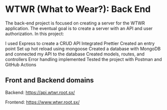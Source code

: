 # WTWR (What to Wear?): Back End

The back-end project is focused on creating a server for the WTWR application. The eventual goal is to create a server with an API and user authorization. In this project:

I used Express to create a CRUD API
Integrated Prettier
Created an entry point
Set up hot reload using mongoose
Created a database with MongoDB and connected my API to the database
Created models, routes, and controllers
Error handling implemented
Tested the project with Postman and GitHub Actions

## Front and Backend domains

Backend:
https://api.wtwr.root.sx/

Frontend:
https://www.wtwr.root.sx/
